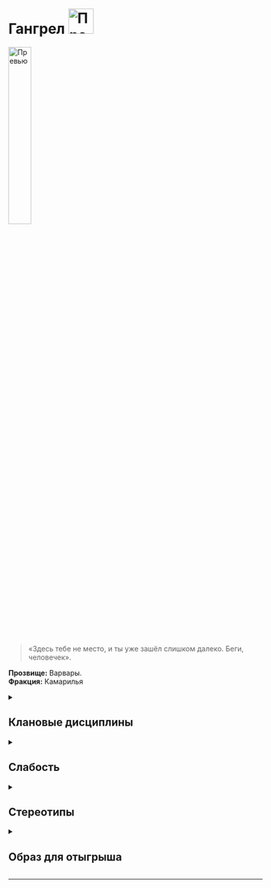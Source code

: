 
# Гангрел  <img src="https://cdn.discordapp.com/attachments/1374311310501875752/1429075442199167096/Gangrel_symbol.png?ex=68f4d1b8&is=68f38038&hm=2dc3df84082df027afa3bac4607042f4fec9fcee439dcab417d4c4db7161f577" width="50" alt="Превью">


<img src="https://cdn.discordapp.com/attachments/1374311310501875752/1428821823054676140/5e0ed05ff22edf7f65c67b0373cd8835.jpg?ex=68f3e584&is=68f29404&hm=e3c7c1e2d13850d7e55b55fe040211d2753cf231ff949af0175bfed3acb6fc61" width="30%" alt="Превью">

> «Здесь тебе не место, и ты уже зашёл слишком далеко. Беги, человечек».

**Прозвище:** Варвары.\
**Фракция:** Камарилья

<details>
  <summary> <h2> Клановые дисциплины </h2> </summary>

 <details> 
  <summary> <h3> Анимализм </h3> </summary>

  > Анимализм позволяет Сородичу усиливать сродство со своей дикой природой, разговаривать с животными и поелевать ими, а также найти контакт со Зверем живущим в душах смертных и бессмертных существ..


   <details> 
  <summary> • Язык животных  </summary>

С помощью этого навыка  вампир создаёт эмпатическую связь с животным, которая позволяет ему общаться со зверем и отдавать ему приказы.

**Использование:** Для начала персонаж должен установить зрительный контакт с животным, а затем мысленно передать ему свои слова. 
Для того чтобы поговорить с животным, проверка не требуется, Приказ — это проверка манипуляции + обращения с животными. Сложность проверки зависит от типа животного.
Сопровождать процесс передачи мыслей звуками вроде чириканья, шипения или рычания не обязательно, но многие вампиры находят, что это помогает им найти с животным общий язык. Зрительный контакт с животным необходимо поддерживать на протяжении всего разговора — если контакт прервать, разговор можно будет продолжить только после того, как он будет восстановлен.
**Количество успехов** определяет силу воздействия приказа:
- **1 успех** — кошка проследит за человеком и покажет, куда он пошёл
- **3 успеха** — ворон будет шпионить несколько недель
- **5 успехов** — медведь будет охранять убежище несколько месяцев

**Ограничение** Чем примитивнее существо, тем сложнее наладить контакт с его внутренним Зверем. Вампирам проще всего общаться с млекопитающими, хищными птицами и крупными рептилиями, а вот разум большинства насекомых, беспозвоночных и рыб слишком примитивен, чтобы откликнуться на зов вампира.
Также\
- Натура Сородича должна играть немаловажную роль в том, как герой строит диалог\
- Эта сила **не способна** заставить животное рисковать жизнью или делать то, что противоречит его природе\
- Даже подчиненное животное сбежит, спасая собственную жизнь, если противник будет обладать подавляющим превосходством\
- Бродячие животные вряд ли станут драться за вампира без принуждения\
- Даже вступив в драку, животное, скорее всего, сбежит при первой возможности\

**Обратите внимание:** Язык животных сам по себе не заставит животное иметь дело с вампиром и, тем более, выполнять его приказания, если оно этого не хочет; единственное, что можно гарантировать — это чуть лучшее отношение по сравнению с отношением к другим Сородичам. Манеру общения также лучше выбирать в зависимости от типа «собеседника». Маленькое животное, конечно, можно припугнуть и принудить к послушанию, но при общении с крупными хищниками разумнее будет изложить свой приказ в форме вежливой просьбы.

Если вампир успешно применит эту силу, животное постарается исполнить его просьбу в меру собственных возможностей. Лишь наиболее сообразительные животные способны понимать по‑настоящему сложные приказы (те, что требуют от них абстрактного мышления или реакций на гипотетически возможные события). Впрочем, если животное всё‑таки поняло приказ, оно воспримет его очень серьёзно, и некоторое — относительно продолжительное — время будет руководствоваться именно им.

**Подсказка** Сложность снижается на единицу, если персонаж говорит с животным на его «родном языке», а особо благоприятные обстоятельства и яркая актёрская игра (общение героев с животными мы настоятельно рекомендуем разыгрывать по ролям) могут снизить сложность ещё больше.

**Проверка** манипуляции + обращения с животными

**Сложность** Зависит от типа животного:
- **Хищные млекопитающие** (волки, кошки, летучие мыши) — сложность 6
- **Другие млекопитающие и хищные птицы** (крысы, совы) — сложность 7
- **Прочие птицы и рептилии** (голуби, змеи) — сложность 8

  </details>

   <details> 
  <summary> <h3> Стойкость </h3> </summary>
     
 >  Дисциплина позволяющая проявлять неуязвимость к разному роду дамагу.   Такого вампира можно пронзить мечом, сбросить с крыши или переехать грузовиком — там, где любой другой бы погиб или переломал все кости, Сородич, владеющий Стойкостью, способен отделаться парой синяков.
Стойкость также помогает переносить самые опасные для вампиров воздействия вроде солнечного света или огня,

**Использование:** Показатель Стойкости прибавляется к пулу проверки на прочность, когда персонаж получает лёгкие или тяжёлые повреждения. Кроме того, персонаж может пройти проверку Стойкости в качестве проверки на прочность, даже если получает губительные повреждения, которые в противном случае считаются неотвратимыми, — укусы вампиров, удары когтей оборотней, магические эффекты, огонь, солнечный свет или особо тяжкие физические повреждения. Об уроне, повреждениях и проверках на прочность подробнее [faq -> Урон и прочность](README.md)

</details>



 <details> 
  <summary> Метаморфозы </summary>
> Эта Дисциплина дарует Сородичам мистическую cпособность манипулировать собственной физической оболочкой.

</details>

</details>

</details>

<details> 
  <summary> <h2> Слабость </h2> </summary>
  
Каждый раз, когда персонажа-гангрела охватывает приступ ярости, он временно получает какой-нибудь звериный признак (который может заменить уже существующий временный звериный признак, оставшийся после прошлого приступа): пробивающаяся по всему телу шерсть, краткая послеобеденная спячка, стремление избегать больших скоплений народа и прочие подобные атавизмы.
Обратите внимание, что этот атавизм может быть не только физическим, но и чисто поведенческим. Игроки вместе с рассказчиком должны определить, что это будет за атавизм (на его тип и вид могут повлиять, например, обстоятельства, которые вызвали приступ ярости — бегство, сражение и т. п.). Со временем или в исключительных обстоятельствах некоторые временные атавизмы могут становиться постоянными, и тогда следующий временный атавизм не заменит уже существующий, а дополнит его.

</details>

<details> 
  <summary> <h2> Стереотипы </h2> </summary>

**Что клан думает о вампирских сообществах?**
  - о Комарилье: 
  - о Шабаше: 
  - об Анархах: 

**Что клан думает о других кланах и что другие кланы думают о них?**

  
  ```
                                                Что думает клан о других кланах                                            Что думают другие кланы об Вентру
---------------------------------------------------------------------------------------------------------------------------------------------------------------------------

                                                                                     Камарилья

---------------------------------------------------------------------------------------------------------------------------------------------------------------------------
Вентру                            
---------------------------------------------------------------------------------------------------------------------------------------------------------------------------
Гангрел                          
---------------------------------------------------------------------------------------------------------------------------------------------------------------------------     
Малкавиане                       
---------------------------------------------------------------------------------------------------------------------------------------------------------------------------
Носферату                        
---------------------------------------------------------------------------------------------------------------------------------------------------------------------------
Тореадор                         
---------------------------------------------------------------------------------------------------------------------------------------------------------------------------
Тремер                            
---------------------------------------------------------------------------------------------------------------------------------------------------------------------------

                                                                                            Шабаш

---------------------------------------------------------------------------------------------------------------------------------------------------------------------------

Лассомбра                      
---------------------------------------------------------------------------------------------------------------------------------------------------------------------------
Цимисхи                         
---------------------------------------------------------------------------------------------------------------------------------------------------------------------------

                                                                                          Независимые

---------------------------------------------------------------------------------------------------------------------------------------------------------------------------
Каитифы                         
---------------------------------------------------------------------------------------------------------------------------------------------------------------------------
Ассамиты                        
---------------------------------------------------------------------------------------------------------------------------------------------------------------------------
Джованни                        
---------------------------------------------------------------------------------------------------------------------------------------------------------------------------
Последователи Сета               
---------------------------------------------------------------------------------------------------------------------------------------------------------------------------
Равнос                          
---------------------------------------------------------------------------------------------------------------------------------------------------------------------------

```

</details>


<details> 
  <summary> <h2> Образ для отыгрыша </h2> </summary>

  <details> 
  <summary> Экспозиция  </summary>
    
Красные огоньки глаз, острый запах мускуса, сверкание клыков, хруст разрываемой плоти — всё это верные признаки ночных охотников из клана Гангрел. Именно Гангрелы больше всего напоминают зверей, с которыми мифы и легенды ассоциируют вампиров: летучих мышей, волков и других ночных хищников. Более того, Варвары и сами способны превращаться в зверей.
Между Гангрелами и животными есть и иные сходства. Многие представители этого клана чураются любых хоть сколько‑нибудь сложных социальных структур, и неважно, идёт ли речь о Сородичах или о смертных. Гангрелы предпочитают жить либо поодиночке, либо сбиваться в небольшие стаи или котерии. Гангрелы — народ крутой и, если на них надавить, весьма свирепый, а каждый раз, когда Зверь берёт над гангрелом верх, он оставляет после себя небольшой памятный «сувенир».
Клан Гангрел можно охарактеризовать как осторожных и очень замкнутых Сородичей. Большинство из них предпочитает коротать ночи за охотой и гонками по крышам, но никак не за обсуждением новых эдиктов Принца и лоббированием интересов тех или иных политических группировок. Отношения между кланом Гангрел и вампирским сообществом всегда были довольно напряжёнными, и Варвары чаще прочих становятся анархами и автархами. В некоторых городах Гангрелы вообще держатся особняком и не считают себя членами какой бы то ни было фракции — одно из немногих доказательств того, что Гангрелы вообще способны хоть что‑то делать сообща.
Извечная Борьба для Гангрелов значит куда меньше, чем для других кланов, и Варвары нередко вообще игнорируют перипетии этого бесконечного конфликта. Поводом для вражды между самими гангрелами чаще всего служит не недоверие между вампирами различных поколений, а споры, касающиеся границ доменов и охотничьих привилегий; иными словами, анцилл и старейшин клана Гангрел заботят ровно те же самые вопросы и проблемы, что и его неонатов. Стоит отметить, что мирные взаимоотношения между гангрелами разных поколений тоже встречаются не так уж часто, разве что в частных случаях вроде сотрудничества сира и его дитя. Зверь всегда подозрительно относится к тем, кто претендует на его добычу.
    

</details>

  <details> 
  <summary> Внешний вид  </summary>

  Как бомж, а если серьезно, то им наплевать на их внешний вид, они слишком привыкают быть одинокой собакой сутулой, что как будто и не имеет смысл как ты выглядишь

</details>

 <details> 
  <summary> Убежища </summary>
   
  Обычно они просто устраивают себе логово там, где их застанет рассвет. Те, кто всё‑таки решает озаботиться постоянной берлогой, предпочитают что‑нибудь сугубо утилитарное, например, пещеру, глухой тупик, дом в населённых скваттерами трущобах и т. п.

</details>

 <details> 
  <summary> Биографии </summary>
Сиры клана Гангрел выбирают потомков, как охотники выбирают себе жертв. Они выслеживают их, подолгу присматриваются и тщательно оценивают потенциальных Сородичей. Подарить Становление — значит разделить с новорождённым птенцом и без того ограниченные ресурсы, так что взаимоотношения между каждым сиром и каждым его потомком уникальны, и Гангрелы придают им очень большое значение. Становление для Варваров — великий дар, который недостойно вручать под влиянием сиюминутного порыва. Внимание Гангрелов может заслужить лишь человек, способный продемонстрировать эмоциональную или физическую стойкость перед лицом любых невзгод.
Создание персонажа: самодостаточность — одна из самых характерных черт вампиров клана Гангрел, так что наиболее типичной для них является натура одиночки и амплуа изгоя. Первичными характеристиками в подавляющем большинстве случаев являются физические, а талантам отдаётся куда большее предпочтение, чем навыкам и знаниям. Гангрелы предпочитают рассчитывать на себя, а не на других, поэтому редко вкладывают много пунктов в приобретение фактов биографии типа богатства, влияния или подручных, предпочитая фокусироваться  на постижении клановых Дисциплин.

</details>


</details>

</details>

-------------------------------------------------------------------------------------------------------------------------------------------------------------------------------------------------

